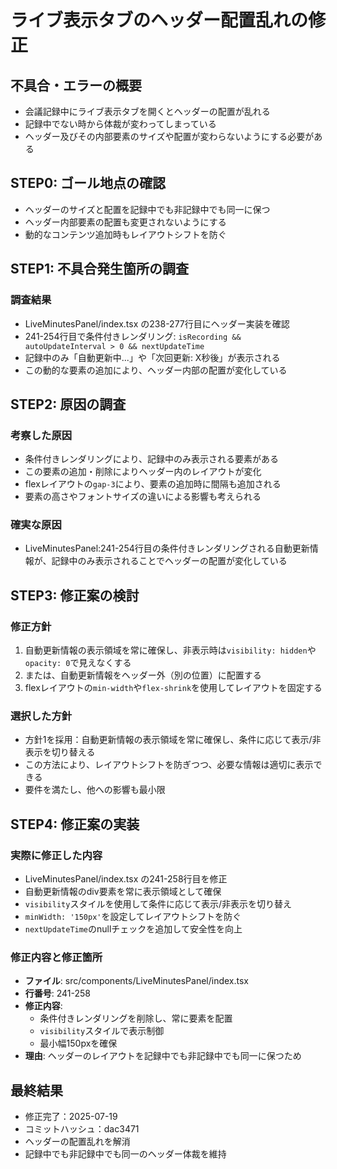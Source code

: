 # ライブ表示タブのヘッダー配置乱れの修正

## 不具合・エラーの概要
- 会議記録中にライブ表示タブを開くとヘッダーの配置が乱れる
- 記録中でない時から体裁が変わってしまっている
- ヘッダー及びその内部要素のサイズや配置が変わらないようにする必要がある

## STEP0: ゴール地点の確認
- ヘッダーのサイズと配置を記録中でも非記録中でも同一に保つ
- ヘッダー内部要素の配置も変更されないようにする
- 動的なコンテンツ追加時もレイアウトシフトを防ぐ

## STEP1: 不具合発生箇所の調査

### 調査結果
- LiveMinutesPanel/index.tsx の238-277行目にヘッダー実装を確認
- 241-254行目で条件付きレンダリング: `isRecording && autoUpdateInterval > 0 && nextUpdateTime`
- 記録中のみ「自動更新中...」や「次回更新: X秒後」が表示される
- この動的な要素の追加により、ヘッダー内部の配置が変化している

## STEP2: 原因の調査

### 考察した原因
- 条件付きレンダリングにより、記録中のみ表示される要素がある
- この要素の追加・削除によりヘッダー内のレイアウトが変化
- flexレイアウトの`gap-3`により、要素の追加時に間隔も追加される
- 要素の高さやフォントサイズの違いによる影響も考えられる

### 確実な原因
- LiveMinutesPanel:241-254行目の条件付きレンダリングされる自動更新情報が、記録中のみ表示されることでヘッダーの配置が変化している

## STEP3: 修正案の検討

### 修正方針
1. 自動更新情報の表示領域を常に確保し、非表示時は`visibility: hidden`や`opacity: 0`で見えなくする
2. または、自動更新情報をヘッダー外（別の位置）に配置する
3. flexレイアウトの`min-width`や`flex-shrink`を使用してレイアウトを固定する

### 選択した方針
- 方針1を採用：自動更新情報の表示領域を常に確保し、条件に応じて表示/非表示を切り替える
- この方法により、レイアウトシフトを防ぎつつ、必要な情報は適切に表示できる
- 要件を満たし、他への影響も最小限

## STEP4: 修正案の実装

### 実際に修正した内容
- LiveMinutesPanel/index.tsx の241-258行目を修正
- 自動更新情報のdiv要素を常に表示領域として確保
- `visibility`スタイルを使用して条件に応じて表示/非表示を切り替え
- `minWidth: '150px'`を設定してレイアウトシフトを防ぐ
- `nextUpdateTime`のnullチェックを追加して安全性を向上

### 修正内容と修正箇所
- **ファイル**: src/components/LiveMinutesPanel/index.tsx
- **行番号**: 241-258
- **修正内容**: 
  - 条件付きレンダリングを削除し、常に要素を配置
  - `visibility`スタイルで表示制御
  - 最小幅150pxを確保
- **理由**: ヘッダーのレイアウトを記録中でも非記録中でも同一に保つため

## 最終結果
- 修正完了：2025-07-19
- コミットハッシュ：dac3471
- ヘッダーの配置乱れを解消
- 記録中でも非記録中でも同一のヘッダー体裁を維持
